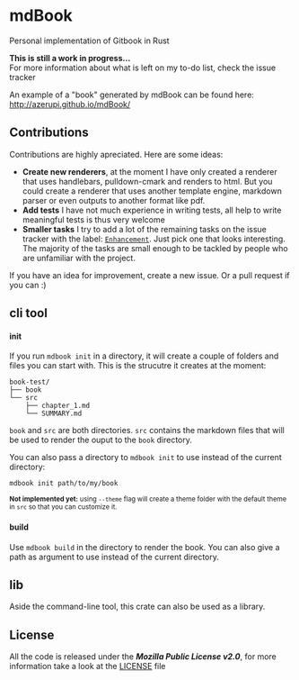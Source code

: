 # mdBook

Personal implementation of Gitbook in Rust

**This is still a work in progress...**  
For more information about what is left on my to-do list, check the issue tracker

An example of a "book" generated by mdBook can be found here: http://azerupi.github.io/mdBook/

## Contributions

Contributions are highly apreciated. Here are some ideas:

- **Create new renderers**, at the moment I have only created a renderer that uses handlebars, pulldown-cmark and renders to html. But you could create a renderer that uses another template engine, markdown parser or even outputs to another format like pdf.
- **Add tests** I have not much experience in writing tests, all help to write meaningful tests is thus very welcome
- **Smaller tasks** I try to add a lot of the remaining tasks on the issue tracker with the label: [`Enhancement`](https://github.com/azerupi/mdBook/issues?q=is%3Aopen+is%3Aissue+label%3AEnhancement). Just pick one that looks interesting. The majority of the tasks are small enough to be tackled by people who are unfamiliar with the project.

If you have an idea for improvement, create a new issue. Or a pull request if you can :)

## cli tool

#### init

If you run `mdbook init` in a directory, it will create a couple of folders and files you can start with.
This is the strucutre it creates at the moment:
```
book-test/
├── book
└── src
    ├── chapter_1.md
    └── SUMMARY.md
```
`book` and `src` are both directories. `src` contains the markdown files that will be used to render the ouput to the `book` directory.

You can also pass a directory to `mdbook init` to use instead of the current directory:
```
mdbook init path/to/my/book
```

<sup>**Not implemented yet:** using `--theme` flag will create a theme folder with the default theme in `src` so that you can customize it.</sup>

#### build

Use `mdbook build` in the directory to render the book. You can also give a path as argument to use instead of the current directory.


## lib

Aside the command-line tool, this crate can also be used as a library. 



## License

All the code is released under the ***Mozilla Public License v2.0***, for more information take a look at the [LICENSE](LICENSE) file
